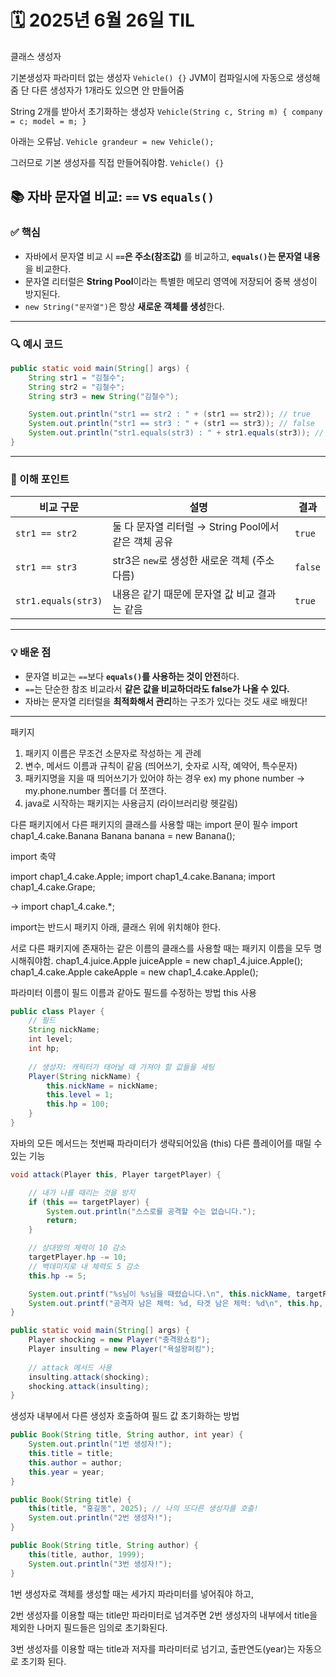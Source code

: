 # 🗓️ 2025년 6월 26일 TIL

클래스 생성자


기본생성자
파라미터 없는 생성자
`Vehicle() {}`
JVM이 컴파일시에 자동으로 생성해줌
단 다른 생성자가 1개라도 있으면 안 만들어줌


String 2개를 받아서 초기화하는 생성자
`Vehicle(String c, String m) {
    company = c;
    model = m;
}`

아래는 오류남.
`Vehicle grandeur = new Vehicle();`

그러므로 기본 생성자를 직접 만들어줘야함.
`Vehicle() {}`













## 📚 자바 문자열 비교: `==` vs `equals()`

### ✅ 핵심

* 자바에서 문자열 비교 시 **`==`은 주소(참조값)** 를 비교하고,
  **`equals()`는 문자열 내용**을 비교한다.
* 문자열 리터럴은 **String Pool**이라는 특별한 메모리 영역에 저장되어 중복 생성이 방지된다.
* `new String("문자열")`은 항상 **새로운 객체를 생성**한다.

---

### 🔍 예시 코드

```java
public static void main(String[] args) {
    String str1 = "김철수";
    String str2 = "김철수";
    String str3 = new String("김철수");

    System.out.println("str1 == str2 : " + (str1 == str2)); // true
    System.out.println("str1 == str3 : " + (str1 == str3)); // false
    System.out.println("str1.equals(str3) : " + str1.equals(str3)); // true
}
```

---

### 🧠 이해 포인트

| 비교 구문               | 설명                                   | 결과      |
| ------------------- | ------------------------------------ | ------- |
| `str1 == str2`      | 둘 다 문자열 리터럴 → String Pool에서 같은 객체 공유 | `true`  |
| `str1 == str3`      | str3은 `new`로 생성한 새로운 객체 (주소 다름)      | `false` |
| `str1.equals(str3)` | 내용은 같기 때문에 문자열 값 비교 결과는 같음           | `true`  |

---

### 💡 배운 점

* 문자열 비교는 `==`보다 **`equals()`를 사용하는 것이 안전**하다.
* `==`는 단순한 참조 비교라서 **같은 값을 비교하더라도 false가 나올 수 있다.**
* 자바는 문자열 리터럴을 **최적화해서 관리**하는 구조가 있다는 것도 새로 배웠다!

---





패키지

1. 패키지 이름은 무조건 소문자로 작성하는 게 관례
2. 변수, 메서드 이름과 규칙이 같음 (띄어쓰기, 숫자로 시작, 예약어, 특수문자)
3. 패키지명을 지을 때 띄어쓰기가 있어야 하는 경우
   ex) my phone number -> my.phone.number 폴더를 더 쪼갠다.
4. java로 시작하는 패키지는 사용금지 (라이브러리랑 헷갈림)


다른 패키지에서 다른 패키지의 클래스를 사용할 때는 import 문이 필수
import chap1_4.cake.Banana
Banana banana = new Banana();


import 축약

import chap1_4.cake.Apple;
import chap1_4.cake.Banana;
import chap1_4.cake.Grape;

-> import chap1_4.cake.*;

import는 반드시 패키지 아래, 클래스 위에 위치해야 한다.


서로 다른 패키지에 존재하는 같은 이름의 클래스를 사용할 때는
패키지 이름을 모두 명시해줘야함.
chap1_4.juice.Apple juiceApple = new chap1_4.juice.Apple();
chap1_4.cake.Apple cakeApple = new chap1_4.cake.Apple();




파라미터 이름이 필드 이름과 같아도 필드를 수정하는 방법
this 사용
```java
public class Player {
    // 필드
    String nickName;
    int level;
    int hp;
    
    // 생성자: 캐릭터가 태어날 때 가져야 할 값들을 세팅
    Player(String nickName) {
        this.nickName = nickName;
        this.level = 1;
        this.hp = 100;
    }
}
```


자바의 모든 메서드는 첫번째 파라미터가 생략되어있음 (this)
다른 플레이어를 때릴 수 있는 기능
```java
void attack(Player this, Player targetPlayer) {

    // 내가 나를 때리는 것을 방지
    if (this == targetPlayer) {
        System.out.println("스스로를 공격할 수는 없습니다.");
        return;
    }

    // 상대방의 체력이 10 감소
    targetPlayer.hp -= 10;
    // 백데미지로 내 체력도 5 감소
    this.hp -= 5;

    System.out.printf("%s님이 %s님을 때렸습니다.\n", this.nickName, targetPlayer.nickName);
    System.out.printf("공격자 남은 체력: %d, 타겟 남은 체력: %d\n", this.hp, targetPlayer.hp);
}

public static void main(String[] args) {
    Player shocking = new Player("충격왕쇼킹");
    Player insulting = new Player("욕설왕퍼킹");
    
    // attack 메서드 사용
    insulting.attack(shocking);
    shocking.attack(insulting);
}
```

생성자 내부에서 다른 생성자 호출하여 필드 값 초기화하는 방법
```java
public Book(String title, String author, int year) {
    System.out.println("1번 생성자!");
    this.title = title;
    this.author = author;
    this.year = year;
}

public Book(String title) {
    this(title, "홍길동", 2025); // 나의 또다른 생성자를 호출!
    System.out.println("2번 생성자!");
}

public Book(String title, String author) {
    this(title, author, 1999);
    System.out.println("3번 생성자!");
}
```
1번 생성자로 객체를 생성할 때는 세가지 파라미터를 넣어줘야 하고,

2번 생성자를 이용할 때는 title만 파라미터로 넘겨주면 2번 생성자의 내부에서
title을 제외한 나머지 필드들은 임의로 초기화된다.

3번 생성자를 이용할 때는 title과 저자를 파라미터로 넘기고,
출판연도(year)는 자동으로 초기화 된다.